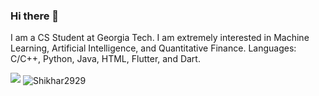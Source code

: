 ### Hi there 👋

I am a CS Student at Georgia Tech. I am extremely interested in Machine Learning, Artificial Intelligence, and Quantitative Finance.
Languages: C/C++, Python, Java, HTML, Flutter, and Dart. 

<!--
**Shikhar2929/Shikhar2929** is a ✨ _special_ ✨ repository because its `README.md` (this file) appears on your GitHub profile.

Here are some ideas to get you started:

- 🔭 I’m currently working on ...
- 🌱 I’m currently learning ...
- 👯 I’m looking to collaborate on ...
- 🤔 I’m looking for help with ...
- 💬 Ask me about ...
- 📫 How to reach me: ...
- 😄 Pronouns: ...
- ⚡ Fun fact: ...
-->

<img src="https://komarev.com/ghpvc/?username=Shikhar2929"/>
<img align="center" src="https://github-readme-streak-stats.herokuapp.com/?user=Shikhar2929&theme=dark" alt="Shikhar2929" />
